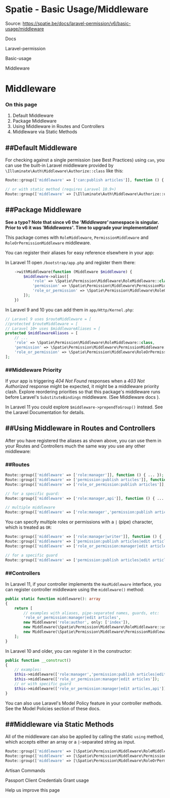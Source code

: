 # Spatie - Basic Usage/Middleware

Source: https://spatie.be/docs/laravel-permission/v6/basic-usage/middleware

Docs

Laravel-permission

Basic-usage

Middleware

Middleware
==========

### On this page

1. Default Middleware
2. Package Middleware
3. Using Middleware in Routes and Controllers
4. Middleware via Static Methods

##Default Middleware
--------------------

For checking against a single permission (see Best Practices) using `can`, you can use the built-in Laravel middleware provided by `\Illuminate\Auth\Middleware\Authorize::class` like this:

```php
Route::group(['middleware' => ['can:publish articles']], function () { ... });

// or with static method (requires Laravel 10.9+)
Route::group(['middleware' => [\Illuminate\Auth\Middleware\Authorize::using('publish articles')]], function () { ... });

```
##Package Middleware
--------------------

**See a typo? Note that since v6 the *'Middleware'* namespace is singular. Prior to v6 it was *'Middlewares'*. Time to upgrade your implementation!**

This package comes with `RoleMiddleware`, `PermissionMiddleware` and `RoleOrPermissionMiddleware` middleware.

You can register their aliases for easy reference elsewhere in your app:

In Laravel 11 open `/bootstrap/app.php` and register them there:

```php
    ->withMiddleware(function (Middleware $middleware) {
        $middleware->alias([
            'role' => \Spatie\Permission\Middleware\RoleMiddleware::class,
            'permission' => \Spatie\Permission\Middleware\PermissionMiddleware::class,
            'role_or_permission' => \Spatie\Permission\Middleware\RoleOrPermissionMiddleware::class,
        ]);
    })

```
In Laravel 9 and 10 you can add them in `app/Http/Kernel.php`:

```php
// Laravel 9 uses $routeMiddleware = [
//protected $routeMiddleware = [
// Laravel 10+ uses $middlewareAliases = [
protected $middlewareAliases = [
    // ...
    'role' => \Spatie\Permission\Middleware\RoleMiddleware::class,
    'permission' => \Spatie\Permission\Middleware\PermissionMiddleware::class,
    'role_or_permission' => \Spatie\Permission\Middleware\RoleOrPermissionMiddleware::class,
];

```
### ##Middleware Priority

If your app is triggering *404 Not Found* responses when a *403 Not Authorized* response might be expected, it might be a middleware priority clash. Explore reordering priorities so that this package's middleware runs before Laravel's `SubstituteBindings` middleware. (See Middleware docs ).

In Laravel 11 you could explore `$middleware->prependToGroup()` instead. See the Laravel Documentation for details.

##Using Middleware in Routes and Controllers
--------------------------------------------

After you have registered the aliases as shown above, you can use them in your Routes and Controllers much the same way you use any other middleware:

### ##Routes

```php
Route::group(['middleware' => ['role:manager']], function () { ... });
Route::group(['middleware' => ['permission:publish articles']], function () { ... });
Route::group(['middleware' => ['role_or_permission:publish articles']], function () { ... });

// for a specific guard:
Route::group(['middleware' => ['role:manager,api']], function () { ... });

// multiple middleware
Route::group(['middleware' => ['role:manager','permission:publish articles']], function () { ... });

```
You can specify multiple roles or permissions with a `|` (pipe) character, which is treated as `OR`:

```php
Route::group(['middleware' => ['role:manager|writer']], function () { ... });
Route::group(['middleware' => ['permission:publish articles|edit articles']], function () { ... });
Route::group(['middleware' => ['role_or_permission:manager|edit articles']], function () { ... });

// for a specific guard
Route::group(['middleware' => ['permission:publish articles|edit articles,api']], function () { ... });

```
### ##Controllers

In Laravel 11, if your controller implements the `HasMiddleware` interface, you can register controller middleware using the `middleware()` method:

```php
public static function middleware(): array
{
    return [
        // examples with aliases, pipe-separated names, guards, etc:
        'role_or_permission:manager|edit articles',
        new Middleware('role:author', only: ['index']),
        new Middleware(\Spatie\Permission\Middleware\RoleMiddleware::using('manager'), except:['show']),
        new Middleware(\Spatie\Permission\Middleware\PermissionMiddleware::using('delete records,api'), only:['destroy']),
    ];
}

```
In Laravel 10 and older, you can register it in the constructor:

```php
public function __construct()
{
    // examples:
    $this->middleware(['role:manager','permission:publish articles|edit articles']);
    $this->middleware(['role_or_permission:manager|edit articles']);
    // or with specific guard
    $this->middleware(['role_or_permission:manager|edit articles,api']);
}

```
You can also use Laravel's Model Policy feature in your controller methods. See the Model Policies section of these docs.

##Middleware via Static Methods
-------------------------------

All of the middleware can also be applied by calling the static `using` method, which accepts either an array or a `|`-separated string as input.

```php
Route::group(['middleware' => [\Spatie\Permission\Middleware\RoleMiddleware::using('manager')]], function () { ... });
Route::group(['middleware' => [\Spatie\Permission\Middleware\PermissionMiddleware::using('publish articles|edit articles')]], function () { ... });
Route::group(['middleware' => [\Spatie\Permission\Middleware\RoleOrPermissionMiddleware::using(['manager', 'edit articles'])]], function () { ... });

```
Artisan Commands

Passport Client Credentials Grant usage

Help us improve this page